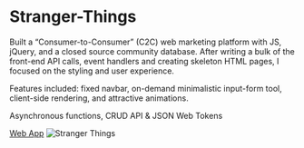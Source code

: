 # Stranger-Things

Built a “Consumer-to-Consumer” (C2C) web marketing platform with JS, jQuery, and a closed source community database. After writing a  bulk of the front-end API calls, event handlers and creating skeleton HTML pages, I focused on the styling and user experience. 

Features included: fixed navbar, on-demand minimalistic input-form tool, client-side rendering, and attractive animations.

Asynchronous functions, CRUD API & JSON Web Tokens 

[Web App](https://eejim-stranger-things.netlify.app/)
![Stranger Things](https://user-images.githubusercontent.com/64562287/116357593-3f27d080-a7c2-11eb-9772-a3b437e2149f.jpg)
